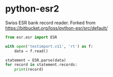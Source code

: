 # python-esr2
Swiss ESR bank record reader. Forked from https://bitbucket.org/loss/python-esr/src/default/

```py
from esr.esr import ESR

with open('testimport.v11', 'rt') as f:
    data = f.read()

statement = ESR.parse(data)
for record in statement.records:
    print(record)
```
